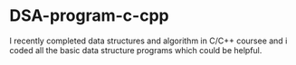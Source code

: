 # DSA-program-c-cpp
I recently completed data structures and algorithm in C/C++ coursee and i coded all the basic data structure programs which could be helpful.
